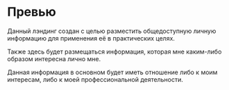# Превью

Данный лэндинг создан с целью разместить общедоступную личную информацию для применения её в практических целях.

Также здесь будет размещаться информация, которая мне каким-либо образом интересна лично мне.

Данная информация в основном будет иметь отношение либо к моим интересам, либо к моей профессиональной деятельности.
